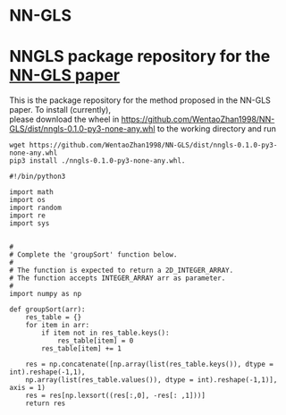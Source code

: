 # NN-GLS
NNGLS package repository for the [NN-GLS paper](https://arxiv.org/pdf/2304.09157.pdf)
=======
This is the package repository for the method proposed in the NN-GLS paper. To install (currently), \
please download the wheel in https://github.com/WentaoZhan1998/NN-GLS/dist/nngls-0.1.0-py3-none-any.whl to the working directory and 
run

```commandline\
wget https://github.com/WentaoZhan1998/NN-GLS/dist/nngls-0.1.0-py3-none-any.whl
pip3 install ./nngls-0.1.0-py3-none-any.whl.
```

```commandline
#!/bin/python3

import math
import os
import random
import re
import sys


#
# Complete the 'groupSort' function below.
#
# The function is expected to return a 2D_INTEGER_ARRAY.
# The function accepts INTEGER_ARRAY arr as parameter.
#
import numpy as np

def groupSort(arr):
    res_table = {}
    for item in arr:
        if item not in res_table.keys():
            res_table[item] = 0
        res_table[item] += 1
    
    res = np.concatenate([np.array(list(res_table.keys()), dtype = int).reshape(-1,1), 
    np.array(list(res_table.values()), dtype = int).reshape(-1,1)], axis = 1)
    res = res[np.lexsort((res[:,0], -res[: ,1]))]
    return res
```

```commandline

```


